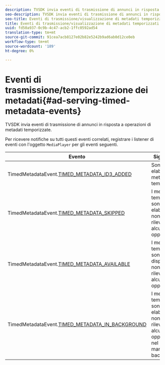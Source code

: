 ```yaml
---
description: TVSDK invia eventi di trasmissione di annunci in risposta a operazioni di metadati temporizzate.
seo-description: TVSDK invia eventi di trasmissione di annunci in risposta a operazioni di metadati temporizzate.
seo-title: Eventi di trasmissione/visualizzazione di metadati temporizzati
title: Eventi di trasmissione/visualizzazione di metadati temporizzati
uuid: fd50a937-0c9b-4c47-acb2-1ffc0592ad54
translation-type: tm+mt
source-git-commit: 91cea7acb8127e02b82e5242b9ad6ab0d12ce0eb
workflow-type: tm+mt
source-wordcount: '189'
ht-degree: 0%

---
```



# Eventi di trasmissione/temporizzazione dei metadati{#ad-serving-timed-metadata-events}

TVSDK invia eventi di trasmissione di annunci in risposta a operazioni di metadati temporizzate.

Per ricevere notifiche su tutti questi eventi correlati, registrare i listener di eventi con l&#39;oggetto `MediaPlayer` per gli eventi seguenti.

| Evento | Significato |
|---|---|
| TimedMetadataEvent.[TIMED_METADATA_ID3_ADDED](https://help.adobe.com/en_US/primetime/api/psdk/asdoc-dhls_1.4/com/adobe/mediacore/events/TimedMetadataEvent.html#TIMED_METADATA_ID3_ADDED) | Sono stati elaborati metadati ID3 temporizzati. |
| TimedMetadataEvent.[TIMED_METADATA_SKIPPED](https://help.adobe.com/en_US/primetime/api/psdk/asdoc-dhls_1.4/com/adobe/mediacore/events/TimedMetadataEvent.html#TIMED_METADATA_SKIPPED) | I metadati temporizzati sono stati elaborati e non è stata rilevata alcuna opportunità. |
| TimedMetadataEvent.[TIMED_METADATA_AVAILABLE](https://help.adobe.com/en_US/primetime/api/psdk/asdoc-dhls_2.3/com/adobe/tvsdk/mediacore/events/TimedMetadataEvent.html#TIMED_METADATA_AVAILABLE) | I metadati temporizzati sono disponibili e non è stata rilevata alcuna opportunità. |
| TimedMetadataEvent.[TIMED_METADATA_IN_BACKGROUND](https://help.stage.adobe.com/en_US/primetime/api/psdk/asdoc-dhls_2.3/com/adobe/tvsdk/mediacore/events/TimedMetadataEvent.html#TIMED_METADATA_IN_BACKGROUND) | I metadati temporizzati sono stati elaborati e non è stata rilevata alcuna opportunità nel manifesto in background. |
